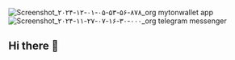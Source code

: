 ![Screenshot_۲۰۲۴-۱۲-۰۱-۰۵-۵۳-۵۶-۸۷۸_org mytonwallet app](https://github.com/user-attachments/assets/378e90f2-c7d7-4566-8003-fde8db3f50dc)
![Screenshot_۲۰۲۴-۱۱-۲۷-۰۷-۱۶-۳۰-۰۰۰_org telegram messenger](https://github.com/user-attachments/assets/d83085cc-88d0-44ca-a4ab-588a68f21bdd)
## Hi there 👋

<!--
**Mr3ailent/Mr3ailent** is a ✨ _special_ ✨ repository because its `README.md` (this file) appears on your GitHub profile.

Here are some ideas to get you started:

- 🔭 I’m currently working on ...
- 🌱 I’m currently learning ...
- 👯 I’m looking to collaborate on ...
- 🤔 I’m looking for help with ...
- 💬 Ask me about ...
- 📫 How to reach me: ...
- 😄 Pronouns: ...
- ⚡ Fun fact: ...
-->
